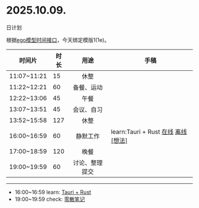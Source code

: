 # 2025.10.09.
日计划

根据[ego模型时间接口](https://gitee.com/hyg/blog/blob/master/timeflow.md)，今天绑定模版1(1e)。

| 时间片 | 时长 | 用途 | 手稿 |
| --- | --- | :---: | --- |
| 11:07~11:21 | 15 | 休整 |  |
| 11:22~12:21 | 60 | 备餐、运动 |  |
| 12:22~13:06 | 45 | 午餐 |  |
| 13:07~13:51 | 45 | 会议、自习 |  |
| 13:52~15:58 | 127 | 休整 |  |
| 16:00~16:59 | 60 | 静默工作 | learn:Tauri + Rust [在线](http://simp.ly/p/4QDThK) [离线](../../draft/2025/20251009160000.md) <a href="mailto:huangyg@mars22.com?subject=关于2025.10.09.[learn:Tauri + Rust]任务&body=日期: 20251009%0D%0A序号: 5%0D%0A手稿:../../draft/2025/20251009160000.md%0D%0A---请勿修改邮件主题及以上内容 从下一行开始写您的想法---%0D%0A">[想法]</a> |
| 17:00~18:59 | 120 | 晚餐 |  |
| 19:00~19:59 | 60 | 讨论、整理提交 |  |

---

- 16:00~16:59	learn: [Tauri + Rust](../../draft/2025/20251009.01.md)
- 19:00~19:59	check: [零散笔记](../../draft/2025/20251009.02.md)
